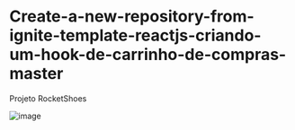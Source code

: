 # Create-a-new-repository-from-ignite-template-reactjs-criando-um-hook-de-carrinho-de-compras-master
Projeto RocketShoes

![image](https://user-images.githubusercontent.com/83846852/158292291-cb60d609-16c0-452c-a242-94a7eceaf1ee.png)
